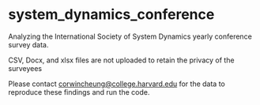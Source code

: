 # system_dynamics_conference

Analyzing the International Society of System Dynamics yearly conference survey data.

CSV, Docx, and xlsx files are not uploaded to retain the privacy of the surveyees

Please contact corwincheung@college.harvard.edu for the data to reproduce these findings and run the code.

